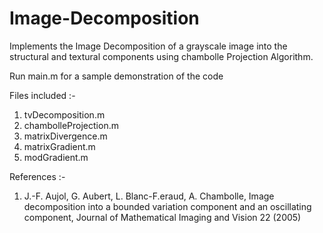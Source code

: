 # Image-Decomposition

Implements the Image Decomposition of a grayscale image into the structural and textural components using 
chambolle Projection Algorithm.

Run main.m for a sample demonstration of the code

Files included :- 
1. tvDecomposition.m
2. chambolleProjection.m
3. matrixDivergence.m
4. matrixGradient.m
5. modGradient.m

References :- 
1.  J.-F. Aujol, G. Aubert, L. Blanc-F.eraud, A. Chambolle, Image decomposition
    into a bounded variation component and an oscillating component, Journal of
    Mathematical Imaging and Vision 22 (2005)
